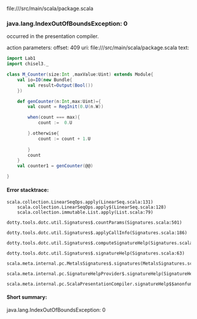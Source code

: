 file://<WORKSPACE>/src/main/scala/package.scala
### java.lang.IndexOutOfBoundsException: 0

occurred in the presentation compiler.

action parameters:
offset: 409
uri: file://<WORKSPACE>/src/main/scala/package.scala
text:
```scala
import Lab1
import chisel3._ 

class M_Counter(size:Int ,maxValue:Uint) extends Module{
    val io=IO(new Bundle{
        val result=Output(Bool())
    })

    def genCounter(n:Int,max:Uint)={
        val count = RegInit(0.U(n.W))

        when(count === max){
            count :=  0.U

        }.otherwise{
            count := count + 1.U
     
        }
        count 
    }
    val counter1 = genCounter(@@)

}
```



#### Error stacktrace:

```
scala.collection.LinearSeqOps.apply(LinearSeq.scala:131)
	scala.collection.LinearSeqOps.apply$(LinearSeq.scala:128)
	scala.collection.immutable.List.apply(List.scala:79)
	dotty.tools.dotc.util.Signatures$.countParams(Signatures.scala:501)
	dotty.tools.dotc.util.Signatures$.applyCallInfo(Signatures.scala:186)
	dotty.tools.dotc.util.Signatures$.computeSignatureHelp(Signatures.scala:94)
	dotty.tools.dotc.util.Signatures$.signatureHelp(Signatures.scala:63)
	scala.meta.internal.pc.MetalsSignatures$.signatures(MetalsSignatures.scala:17)
	scala.meta.internal.pc.SignatureHelpProvider$.signatureHelp(SignatureHelpProvider.scala:51)
	scala.meta.internal.pc.ScalaPresentationCompiler.signatureHelp$$anonfun$1(ScalaPresentationCompiler.scala:375)
```
#### Short summary: 

java.lang.IndexOutOfBoundsException: 0